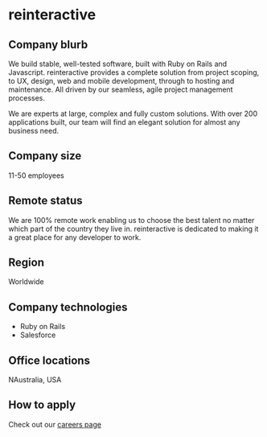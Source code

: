 # reinteractive

## Company blurb

We build stable, well-tested software, built with Ruby on Rails and Javascript. reinteractive provides a complete solution from project scoping, to UX, design, web and mobile development, through to hosting and maintenance. All driven by our seamless, agile project management processes.

We are experts at large, complex and fully custom solutions. With over 200 applications built, our team will find an elegant solution for almost any business need.

## Company size

11-50 employees

## Remote status

We are 100% remote work enabling us to choose the best talent no matter which part of the country they live in. reinteractive is dedicated to making it a great place for any developer to work.

## Region

Worldwide

## Company technologies

* Ruby on Rails
* Salesforce

## Office locations

NAustralia, USA

## How to apply

Check out our [careers page](https://reinteractive.com/careers) 
